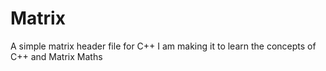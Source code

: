 # Matrix
A simple matrix header file for C++ 
I am making it to learn the concepts of C++ and Matrix Maths
